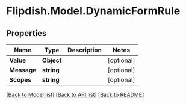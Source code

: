 # Flipdish.Model.DynamicFormRule
## Properties

Name | Type | Description | Notes
------------ | ------------- | ------------- | -------------
**Value** | **Object** |  | [optional] 
**Message** | **string** |  | [optional] 
**Scopes** | **string** |  | [optional] 

[[Back to Model list]](../README.md#documentation-for-models) [[Back to API list]](../README.md#documentation-for-api-endpoints) [[Back to README]](../README.md)

